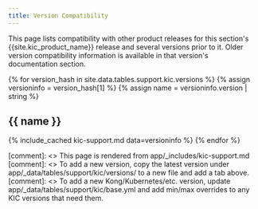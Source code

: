 ```yaml
---
title: Version Compatibility
---
```


This page lists compatibility with other product releases for this section's
{{site.kic_product_name}} release and several versions prior to it. Older
version compatibility information is available in that version's documentation
section.

{% for version_hash in site.data.tables.support.kic.versions %}
  {% assign versioninfo = version_hash[1] %}
  {% assign name = versioninfo.version | string %}
## {{ name }}
  {% include_cached kic-support.md data=versioninfo %}
{% endfor %}

[comment]: <> This page is rendered from app/_includes/kic-support.md
[comment]: <> To add a new version, copy the latest version under app/_data/tables/support/kic/versions/ to a new file and add a tab above.
[comment]: <> To add a new Kong/Kubernetes/etc. version, update app/_data/tables/support/kic/base.yml and add min/max overrides to any KIC versions that need them.
